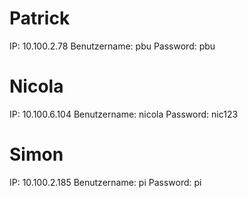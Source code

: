 # Patrick
IP: 10.100.2.78
Benutzername: pbu
Password: pbu
# Nicola
IP: 10.100.6.104
Benutzername: nicola
Password: nic123
# Simon
IP: 10.100.2.185
Benutzername: pi
Password: pi